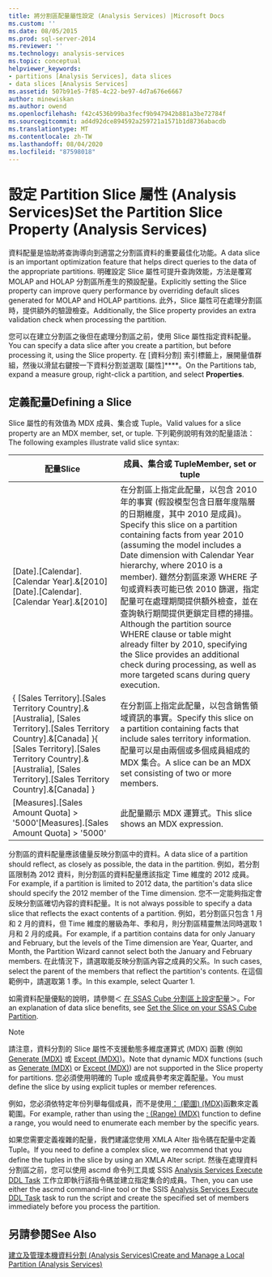```yaml
---
title: 將分割區配量屬性設定 (Analysis Services) |Microsoft Docs
ms.custom: ''
ms.date: 08/05/2015
ms.prod: sql-server-2014
ms.reviewer: ''
ms.technology: analysis-services
ms.topic: conceptual
helpviewer_keywords:
- partitions [Analysis Services], data slices
- data slices [Analysis Services]
ms.assetid: 507b91e5-7f85-4c22-be97-4d7a676e6667
author: minewiskan
ms.author: owend
ms.openlocfilehash: f42c4536b99ba3fecf9b947942b881a3be72784f
ms.sourcegitcommit: ad4d92dce894592a259721a1571b1d8736abacdb
ms.translationtype: MT
ms.contentlocale: zh-TW
ms.lasthandoff: 08/04/2020
ms.locfileid: "87598018"
---
```

# <a name="set-the-partition-slice-property-analysis-services"></a><span data-ttu-id="4f120-102">設定 Partition Slice 屬性 (Analysis Services)</span><span class="sxs-lookup"><span data-stu-id="4f120-102">Set the Partition Slice Property (Analysis Services)</span></span>
  <span data-ttu-id="4f120-103">資料配量是協助將查詢導向到適當之分割區資料的重要最佳化功能。</span><span class="sxs-lookup"><span data-stu-id="4f120-103">A data slice is an important optimization feature that helps direct queries to the data of the appropriate partitions.</span></span> <span data-ttu-id="4f120-104">明確設定 Slice 屬性可提升查詢效能，方法是覆寫 MOLAP and HOLAP 分割區所產生的預設配量。</span><span class="sxs-lookup"><span data-stu-id="4f120-104">Explicitly setting the Slice property can improve query performance by overriding default slices generated for MOLAP and HOLAP partitions.</span></span> <span data-ttu-id="4f120-105">此外，Slice 屬性可在處理分割區時，提供額外的驗證檢查。</span><span class="sxs-lookup"><span data-stu-id="4f120-105">Additionally, the Slice property provides an extra validation check when processing the partition.</span></span>  
  
 <span data-ttu-id="4f120-106">您可以在建立分割區之後但在處理分割區之前，使用 Slice 屬性指定資料配量。</span><span class="sxs-lookup"><span data-stu-id="4f120-106">You can specify a data slice after you create a partition, but before processing it, using the Slice property.</span></span> <span data-ttu-id="4f120-107">在 [資料分割] 索引標籤上，展開量值群組，然後以滑鼠右鍵按一下資料分割並選取 [屬性]\*\*\*\*。</span><span class="sxs-lookup"><span data-stu-id="4f120-107">On the Partitions tab, expand a measure group, right-click a partition, and select **Properties**.</span></span>  
  
## <a name="defining-a-slice"></a><span data-ttu-id="4f120-108">定義配量</span><span class="sxs-lookup"><span data-stu-id="4f120-108">Defining a Slice</span></span>  
 <span data-ttu-id="4f120-109">Slice 屬性的有效值為 MDX 成員、集合或 Tuple。</span><span class="sxs-lookup"><span data-stu-id="4f120-109">Valid values for a slice property are an MDX member, set, or tuple.</span></span> <span data-ttu-id="4f120-110">下列範例說明有效的配量語法：</span><span class="sxs-lookup"><span data-stu-id="4f120-110">The following examples illustrate valid slice syntax:</span></span>  
  
|<span data-ttu-id="4f120-111">配量</span><span class="sxs-lookup"><span data-stu-id="4f120-111">Slice</span></span>|<span data-ttu-id="4f120-112">成員、集合或 Tuple</span><span class="sxs-lookup"><span data-stu-id="4f120-112">Member, set or tuple</span></span>|  
|-----------|--------------------------|  
|<span data-ttu-id="4f120-113">[Date].[Calendar].[Calendar Year].&[2010]</span><span class="sxs-lookup"><span data-stu-id="4f120-113">[Date].[Calendar].[Calendar Year].&[2010]</span></span>|<span data-ttu-id="4f120-114">在分割區上指定此配量，以包含 2010 年的事實 (假設模型包含日曆年度階層的日期維度，其中 2010 是成員)。</span><span class="sxs-lookup"><span data-stu-id="4f120-114">Specify this slice on a partition containing facts from year 2010 (assuming the model includes a Date dimension with Calendar Year hierarchy, where 2010 is a member).</span></span> <span data-ttu-id="4f120-115">雖然分割區來源 WHERE 子句或資料表可能已依 2010 篩選，指定配量可在處理期間提供額外檢查，並在查詢執行期間提供更鎖定目標的掃描。</span><span class="sxs-lookup"><span data-stu-id="4f120-115">Although the partition source WHERE clause or table might already filter by 2010, specifying the Slice provides an additional check during processing, as well as more targeted scans during query execution.</span></span>|  
|<span data-ttu-id="4f120-116">{ [Sales Territory].[Sales Territory Country].&[Australia], [Sales Territory].[Sales Territory Country].&[Canada] }</span><span class="sxs-lookup"><span data-stu-id="4f120-116">{ [Sales Territory].[Sales Territory Country].&[Australia], [Sales Territory].[Sales Territory Country].&[Canada] }</span></span>|<span data-ttu-id="4f120-117">在分割區上指定此配量，以包含銷售領域資訊的事實。</span><span class="sxs-lookup"><span data-stu-id="4f120-117">Specify this slice on a partition containing facts that include sales territory information.</span></span> <span data-ttu-id="4f120-118">配量可以是由兩個或多個成員組成的 MDX 集合。</span><span class="sxs-lookup"><span data-stu-id="4f120-118">A slice can be an MDX set consisting of two or more members.</span></span>|  
|<span data-ttu-id="4f120-119">[Measures].[Sales Amount Quota] > '5000'</span><span class="sxs-lookup"><span data-stu-id="4f120-119">[Measures].[Sales Amount Quota] > '5000'</span></span>|<span data-ttu-id="4f120-120">此配量顯示 MDX 運算式。</span><span class="sxs-lookup"><span data-stu-id="4f120-120">This slice shows an MDX expression.</span></span>|  
  
 <span data-ttu-id="4f120-121">分割區的資料配量應該儘量反映分割區中的資料。</span><span class="sxs-lookup"><span data-stu-id="4f120-121">A data slice of a partition should reflect, as closely as possible, the data in the partition.</span></span> <span data-ttu-id="4f120-122">例如，若分割區限制為 2012 資料，則分割區的資料配量應該指定 Time 維度的 2012 成員。</span><span class="sxs-lookup"><span data-stu-id="4f120-122">For example, if a partition is limited to 2012 data, the partition's data slice should specify the 2012 member of the Time dimension.</span></span> <span data-ttu-id="4f120-123">您不一定能夠指定會反映分割區確切內容的資料配量。</span><span class="sxs-lookup"><span data-stu-id="4f120-123">It is not always possible to specify a data slice that reflects the exact contents of a partition.</span></span> <span data-ttu-id="4f120-124">例如，若分割區只包含 1 月和 2 月的資料，但 Time 維度的層級為年、季和月，則分割區精靈無法同時選取 1 月和 2 月的成員。</span><span class="sxs-lookup"><span data-stu-id="4f120-124">For example, if a partition contains data for only January and February, but the levels of the Time dimension are Year, Quarter, and Month, the Partition Wizard cannot select both the January and February members.</span></span> <span data-ttu-id="4f120-125">在此情況下，請選取能反映分割區內容之成員的父系。</span><span class="sxs-lookup"><span data-stu-id="4f120-125">In such cases, select the parent of the members that reflect the partition's contents.</span></span> <span data-ttu-id="4f120-126">在這個範例中，請選取第 1 季。</span><span class="sxs-lookup"><span data-stu-id="4f120-126">In this example, select Quarter 1.</span></span>  
  
 <span data-ttu-id="4f120-127">如需資料配量優點的說明，請參閱＜ [在 SSAS Cube 分割區上設定配量](https://go.microsoft.com/fwlink/?LinkId=317783)＞。</span><span class="sxs-lookup"><span data-stu-id="4f120-127">For an explanation of data slice benefits, see [Set the Slice on your SSAS Cube Partition](https://go.microsoft.com/fwlink/?LinkId=317783).</span></span>  
  
> [!NOTE]  
>  <span data-ttu-id="4f120-128">請注意，資料分割的 Slice 屬性不支援動態多維度運算式 (MDX) 函數 (例如 [Generate &#40;MDX&#41;](/sql/mdx/generate-mdx) 或 [Except &#40;MDX&#41;](/sql/mdx/except-mdx-function))。</span><span class="sxs-lookup"><span data-stu-id="4f120-128">Note that dynamic MDX functions (such as [Generate &#40;MDX&#41;](/sql/mdx/generate-mdx) or [Except &#40;MDX&#41;](/sql/mdx/except-mdx-function)) are not supported in the Slice property for partitions.</span></span> <span data-ttu-id="4f120-129">您必須使用明確的 Tuple 或成員參考來定義配量。</span><span class="sxs-lookup"><span data-stu-id="4f120-129">You must define the slice by using explicit tuples or member references.</span></span>  
>   
>  <span data-ttu-id="4f120-130">例如，您必須依特定年份列舉每個成員，而不是使用[： &#40;範圍&#41; &#40;MDX&#41;](/sql/mdx/range-mdx)函數來定義範圍。</span><span class="sxs-lookup"><span data-stu-id="4f120-130">For example, rather than using the [: &#40;Range&#41; &#40;MDX&#41;](/sql/mdx/range-mdx) function to define a range, you would need to enumerate each member by the specific years.</span></span>  
>   
>  <span data-ttu-id="4f120-131">如果您需要定義複雜的配量，我們建議您使用 XMLA Alter 指令碼在配量中定義 Tuple。</span><span class="sxs-lookup"><span data-stu-id="4f120-131">If you need to define a complex slice, we recommend that you define the tuples in the slice by using an XMLA Alter script.</span></span> <span data-ttu-id="4f120-132">然後在處理資料分割區之前，您可以使用 ascmd 命令列工具或 SSIS [Analysis Services Execute DDL Task](../../integration-services/control-flow/analysis-services-execute-ddl-task.md) 工作立即執行該指令碼並建立指定集合的成員。</span><span class="sxs-lookup"><span data-stu-id="4f120-132">Then, you can use either the ascmd command-line tool or the SSIS [Analysis Services Execute DDL Task](../../integration-services/control-flow/analysis-services-execute-ddl-task.md) task to run the script and create the specified set of members immediately before you process the partition.</span></span>  
  
## <a name="see-also"></a><span data-ttu-id="4f120-133">另請參閱</span><span class="sxs-lookup"><span data-stu-id="4f120-133">See Also</span></span>  
 [<span data-ttu-id="4f120-134">建立及管理本機資料分割 &#40;Analysis Services&#41;</span><span class="sxs-lookup"><span data-stu-id="4f120-134">Create and Manage a Local Partition &#40;Analysis Services&#41;</span></span>](create-and-manage-a-local-partition-analysis-services.md)  
  
  
